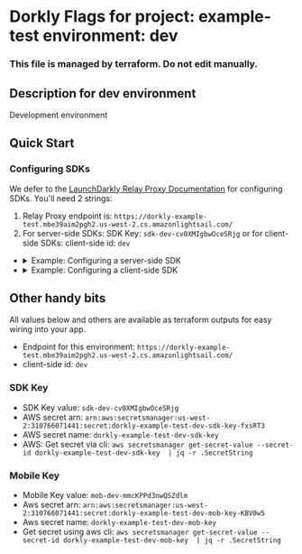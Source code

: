 # Dorkly Flags for project: example-test environment: dev
### This file is managed by terraform. Do not edit manually.

## Description for dev environment
Development environment

## Quick Start
### Configuring SDKs
We defer to the [LaunchDarkly Relay Proxy Documentation](https://docs.launchdarkly.com/sdk/features/relay-proxy-configuration/proxy-mode) for configuring SDKs.
You'll need 2 strings:
1. Relay Proxy endpoint is: `https://dorkly-example-test.mbe39aim2pgh2.us-west-2.cs.amazonlightsail.com/`
2. For server-side SDKs: SDK Key: `sdk-dev-cv0XMIgbwOceSRjg` or for client-side SDKs: client-side id: `dev`

- <details>
  <summary>Example: Configuring a server-side SDK</summary>

  Check out the LaunchDarkly [hello-go example](https://github.com/launchdarkly/hello-go) and modify the config as follows:

  ```golang
      dorklyConfig := ld.Config{
          ServiceEndpoints: ldcomponents.RelayProxyEndpoints("https://dorkly-example-test.mbe39aim2pgh2.us-west-2.cs.amazonlightsail.com/"),
      }

      ldClient, err := ld.MakeCustomClient("sdk-dev-cv0XMIgbwOceSRjg", dorklyConfig, 10*time.Second)
  ```
  </details>

- <details>
  <summary>Example: Configuring a client-side SDK</summary>

  Check out the LaunchDarkly [hello-js example](https://github.com/launchdarkly/hello-js) and modify the config as follows:

  ```javascript
        // Set clientSideID to your environment name
        const clientSideID = 'dev';

        // Set up the evaluation context.
        const context = {
          kind: 'user',
          key: 'example-user-key',
        };

        const options = {
          baseUrl: 'https://dorkly-example-test.mbe39aim2pgh2.us-west-2.cs.amazonlightsail.com/',
          streamUrl: 'https://dorkly-example-test.mbe39aim2pgh2.us-west-2.cs.amazonlightsail.com/',
        };

        const ldclient = LDClient.initialize(clientSideID, context, options);
  ```
  </details>

## Other handy bits
All values below and others are available as terraform outputs for easy wiring into your app.

* Endpoint for this environment: `https://dorkly-example-test.mbe39aim2pgh2.us-west-2.cs.amazonlightsail.com/`
* client-side id: `dev`

### SDK Key
* SDK Key value: `sdk-dev-cv0XMIgbwOceSRjg`
* AWS secret arn: `arn:aws:secretsmanager:us-west-2:310766071441:secret:dorkly-example-test-dev-sdk-key-fxsRT3`
* AWS secret name: `dorkly-example-test-dev-sdk-key`
* AWS: Get secret via cli: `aws secretsmanager get-secret-value --secret-id dorkly-example-test-dev-sdk-key  | jq -r .SecretString`

### Mobile Key
* Mobile Key value: `mob-dev-mmcKPPd3nwQSZdlm`
* Aws secret arn: `arn:aws:secretsmanager:us-west-2:310766071441:secret:dorkly-example-test-dev-mob-key-KBV0w5`
* Aws secret name: `dorkly-example-test-dev-mob-key`
* Get secret using aws cli: `aws secretsmanager get-secret-value --secret-id dorkly-example-test-dev-mob-key  | jq -r .SecretString`

